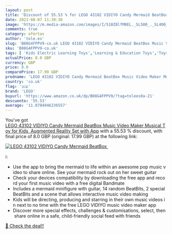 ```yaml
---
layout: post
title: 'Discount of 55.53 % for LEGO 43102 VIDIYO Candy Mermaid BeatBox '
date: 2021-08-07 11:39:36
image: 'https://m.media-amazon.com/images/I/510Z8lfM0EL._SL500_._SL400_.jpg'
comments: true
category: ofertas
author: 'tole.es'
slug: 'B08G4FPPV9-co.uk LEGO 43102 VIDIYO Candy Mermaid BeatBox Music Video...'
sku: 'B08G4FPPV9-co.uk'
tags: [ 'Kids Electric Learning Toys','Learning & Education Toys','Toys & Games','Toys Store','lego', ]
actualPrice: 8.0 GBP
currency: GBP
price: 8.0
comparePrice: 17.99 GBP
prodname: 'LEGO 43102 VIDIYO Candy Mermaid BeatBox Music Video Maker Musical Toy for Kids  Augmented Reality Set with App'
country: 'co.uk'
flag: '🇬🇧'
brand: 'LEGO'
buyurl: 'https://www.amazon.co.uk/dp/B08G4FPPV9/?tag=tolees0a-21'
descuento: '55.53'
average: '11.0784946236557'
---
```


You've got [LEGO 43102 VIDIYO Candy Mermaid BeatBox Music Video Maker Musical Toy for Kids  Augmented Reality Set with App](https://www.amazon.co.uk/dp/B08G4FPPV9/?tag=tolees0a-21) with a  55.53 % discount, with final price of 8.0 GBP (original: 17.99 GBP) at the following link:

[![LEGO 43102 VIDIYO Candy Mermaid BeatBox ](https://m.media-amazon.com/images/I/510Z8lfM0EL._SL500_._SL400_.jpg)](https://www.amazon.co.uk/dp/B08G4FPPV9/?tag=tolees0a-21)

ℹ️:

- Use the app to bring the mermaid to life within an awesome pop music video to share online. See your mermaid rock out on her sweet guitar
- Check your devices compatibility by downloading the free app and record your first music video with a free digital Bandmate
- Includes a mermaid minifigure with guitar, 14 random BeatBits, 2 special BeatBits and a scene that allows interactive music video making
- Kids will be directing, producing and starring in their own music videos in next to no time with the free LEGO VIDIYO music video maker app
- Discover more special effects, challenges & customisations, select, then share online in a safe, child-friendly social feed with friends

[🛒 Check the deal!!](https://www.amazon.co.uk/dp/B08G4FPPV9/?tag=tolees0a-21)
